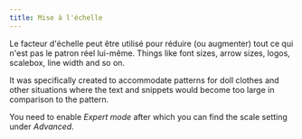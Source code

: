 ```yaml
---
title: Mise à l'échelle
---
```


Le facteur d'échelle peut être utilisé pour réduire (ou augmenter) tout ce qui n'est pas le patron réel lui-même. Things like font sizes, arrow sizes, logos, scalebox, line width and so on.

It was specifically created to accommodate patterns for doll clothes and other situations where the text and snippets would become too large in comparison to the pattern.

You need to enable *Expert mode* after which you can find the scale setting under *Advanced*.
